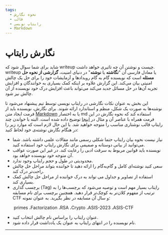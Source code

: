 ```yaml
---
tags:
  - نحوه نگارش 
  - قالب
  - رایتاپ نویسی
  - Markdown 
---
```


#   نگارش رایتاپ

شاید برای شما سوال شود که writeup چیست و نوشتن آن چه تاثیری خواهد داشت. writeup یا معادل فارسی آن "**نگاشته** یا **نوشته**" در دنیای امنیت، **گزارشی از نحوه حل مسئله** است که نویسنده گام به گام رویدادها و آزمایشات خود را برای حل یک چالش امنیتی بیان می‌کند. این گزارش علاوه بر اینکه کمک بسیاری به خوانندگان و افزایش تجربه آن‌ها در حل مسائل جدید می‌کند می‌تواند باعث افزایش درک خود نویسنده از آن چالش نیز شود.  

 این بخش به عنوان نکات نگارشی در رایتاپ نویسی توسط تیم پیشنهاد می‌شود تا نوشته‌ها به صورت یک شکل، منظم و استاندارد ارائه شوند.  برای نگارش، نویسنده باید از فرمت ایجاد متن [Markdown](https://en.wikipedia.org/wiki/Markdown) یا به اختصار md استفاده کند که نحوه نگارش در این فرمت همراه با عناصر آن و مثال در [اینجا](https://flagmotori.github.io/writeups/introduction/template/) توضیح داده شده است.
 البته با خواندن چند رایتاپ قالب نوشتاری مناسب را متوجه خواهید شد.
با این حال لازم است که موارد زیر را در هنگام نگارش نوشته‌ی خود لحاظ کنید:

- نیاز نیست نحوه بیان رایتاپ حتما شکلی رسمی مانند مقالات علمی داشته باشد. شما می‌توانید از بیانی دوستانه و صمیمی برای نگارش رایتاپ خود استفاده کنید. 
- نویسنده باید قوانین مربوط به سرقت ادبی را رعایت کند. در غیر این صورت عواقب آن متوجه خود نویسنده خواهد بود.
- محدودیتی در طول و حجم رایتاپ وجود ندارد.
- سعی کنید نوشته‌ای کامل و گام‌به‌گام را ارائه دهید تا خواننده بتواند مراحل حل چالش راحت‌تر درک کند. 
- استفاده از تصاویر و جداول می تواند به درک خواننده از  مراحل حل چالش کمک بسیاری کند.
- برچسب گذاری (Tag) رایتاب بسیار مهم است و توصیه می‌شود که برچسب‌ها را به ترتیب از مفهوم کلان‌تر به کوچک‌تر قرار دهید. همچنین برچسب برای نام مسابقه CTF و سال آن مسابقه در نظر بگیرید. به عنوان نمونه: 

$~~~~~~$ primes ،Factorization ،RSA ،Crypto ،ASIS-2023 ،ASIS-CTF  

- عنوان رایتاپ را براساس نام چالش انتخاب کنید.
- نام نویسنده را در انتهای رایتاپ به عنوان یک یادداشت قرار داده شود.

---